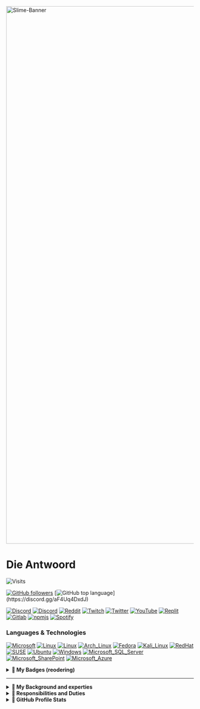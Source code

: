 
<image src="./assets/image00.png" alt=Slime-Banner width=1440/>

# Die Antwoord

![Visits](https://komarev.com/ghpvc?username=Die-Antwoord)

[![GitHub followers](https://img.shields.io/github/followers/Die-Antwoord-000?&logo=GitHub)](https://github.com/Die-Antwoord)
[![GitHub top language](https://img.shields.io/github/languages/top/qwertyquerty/pypresence.svg?)](https://discord.gg/aF4Uq4DxdJ)

[![Discord](https://img.shields.io/badge/-Discord-000?&logo=Discord)](https://discord.gg/aF4Uq4DxdJ)
[![Discord](https://img.shields.io/badge/-Dangercord-000?&logo=Discord)](https://dangercord.com)
[![Reddit](https://img.shields.io/badge/-Reddit-000?&logo=Reddit)](https://www.reddit.com/user/die_antwoord_za)
[![Twitch](https://img.shields.io/badge/-Twitch-000?&logo=Twitch)](https://www.twitch.tv/die_antwoord_wkj)
[![Twitter](https://img.shields.io/badge/-Twitter-000?&logo=Twitter)](https://twitter.com/dieantwoordza)
[![YouTube](https://img.shields.io/badge/-YouTube-000?&logo=YouTube)](https://www.youtube.com/channel/UCnl7cWx6PVdIelry9YBFxXA)
[![Replit](https://img.shields.io/badge/-Replit-000?&logo=Replit)](https://replit.com/@Die-Antwoord)
[![Gitlab](https://img.shields.io/badge/-Gitlab-000?&logo=Gitlab)](https://gitlab.com/die-antwoord)
[![npmjs](https://img.shields.io/badge/-npmjs-000?&logo=npm)](https://www.npmjs.com/~dieantwoord)
[![Spotify](https://img.shields.io/badge/-Spotify-000?&logo=Spotify)](https://open.spotify.com/user/zsb4oem3sdzl6k8bfara026pz?si=ce432f1572a34610)

### Languages & Technologies

[![Microsoft](https://img.shields.io/badge/-Microsoft-000?&logo=Microsoft)]()
[![Linux](https://img.shields.io/badge/-Linux-000?&logo=Linux)]()
[![Linux](https://img.shields.io/badge/-Linux-000?&logo=linux)]()
[![Arch_Linux](https://img.shields.io/badge/-Arch_Linux-000?&logo=arch-linux)]()
[![Fedora](https://img.shields.io/badge/-Fedora-000?&logo=fedora)]()
[![Kali_Linux](https://img.shields.io/badge/-Kali_Linux-000?&logo=kali-linux)]()
[![RedHat](https://img.shields.io/badge/-Red%20Hat-000?&logo=redhat)]()
[![SUSE](https://img.shields.io/badge/-SUSE-000?&logo=SUSE)]()
[![Ubuntu](https://img.shields.io/badge/-Ubuntu-000?&logo=ubuntu)]()
[![Windows](https://img.shields.io/badge/-Windows-000?&logo=windows)]()
[![Microsoft_SQL_Server](https://img.shields.io/badge/-Microsoft_SQL_Server-000?&logo=microsoft-sql-server)]()
[![Microsoft_SharePoint](https://img.shields.io/badge/-Microsoft_SharePoint-000?&logo=microsoft-sharepoint)]()
[![Microsoft_Azure](https://img.shields.io/badge/-microsoft%20azure-000?&logo=microsoft-azure)]()

<details>
 <summary><b>💠 My Badges (reodering)</b></summary>

[![Ask-me-anything](https://img.shields.io/badge/Ask%20me-anything-1abc9c.svg)]()

[![GitHub](https://img.shields.io/github/followers/Die-Antwoord.svg?style=social&label=Follow&maxAge=2592000)]()
[![Microsoft](https://img.shields.io/badge/-Microsoft-000?&logo=Microsoft)]()
[![LeetCode](https://img.shields.io/badge/-LeetCode-000?&logo=LeetCode&logoColor=black)]()
[![Google_chrome](https://img.shields.io/badge/Google_chrome-000?&logo=Google-chrome&logoColor=white)]()
[![powershell](https://img.shields.io/badge/powershell-000?&logo=powershell&logoColor=white)]()
[![Replit](https://img.shields.io/badge/replit-000?&logo=replit&logoColor=white)]()
[![Gimp](https://img.shields.io/badge/gimp-000?&logo=gimp&logoColor=white)]()
[![Spotify](https://img.shields.io/badge/Spotify-000?&&logo=spotify&logoColor=white)]()
[![SoundCloud](https://img.shields.io/badge/SoundCloud-000?&logo=soundcloud&logoColor=white)]()
[![Steam](https://img.shields.io/badge/Steam-000?&logo=steam&logoColor=white)]()
[![Battle.net](https://img.shields.io/badge/Battle.net-000?&logo=battle.net&logoColor=148EFF)]()
[![Python](https://img.shields.io/badge/Python-000?&logo=python&logoColor=white)]()
[![HTML5](https://img.shields.io/badge/HTML5-000?&logo=html5&logoColor=white)]()
[![CSS3](https://img.shields.io/badge/CSS3-000?&logo=css3&logoColor=white)]()
[![TypeScript](https://img.shields.io/badge/TypeScript-000?&logo=typescript&logoColor=white)]()
[![JavaScript](https://img.shields.io/badge/JavaScript-000?&logo=javascript&logoColor=F7DF1E)]()
[![Python](https://img.shields.io/badge/Python-000?&logo=python&logoColor=white)]()
[![HTML](https://img.shields.io/badge/HTML-000?&logo=html5&logoColor=white)]()
[![CSS](https://img.shields.io/badge/CSS-000?&&logo=css3&logoColor=white)]()
[![Twitch](https://img.shields.io/badge/Twitch-000?&logo=twitch&logoColor=white)]()
[![YouTube](https://img.shields.io/badge/YouTube-000?&logo=youtube&logoColor=white)]()

[![Medium](https://img.shields.io/badge/Medium-000?&logo=medium&logoColor=white)]()
[![RSS](https://img.shields.io/badge/RSS-000?&logo=rss&logoColor=white)]()
[![Wordpress](https://img.shields.io/badge/Wordpress-000?&logo=wordpress&logoColor=white)]()
[![Joomla](https://img.shields.io/badge/Joomla-5091CD-000?&logo=joomla&logoColor=white)]()

[![PayPal](https://img.shields.io/badge/PayPal-00457C-000?&logo=paypal&logoColor=white)]()

[![Vercel](https://img.shields.io/badge/Vercel-000000-000?&logo=vercel&logoColor=white)]()
[![MongoDB](https://img.shields.io/badge/MongoDB-4EA94B-000?&logo=mongodb&logoColor=white)]()
[![MySQL](https://img.shields.io/badge/MySQL-005C84-000?&logo=mysql&logoColor=white)]()
[![SQLite](https://img.shields.io/badge/SQLite-07405E-000?&logo=sqlite&logoColor=white)]()
[![Linux](https://img.shields.io/badge/Linux-FCC624-000?&logo=linux&logoColor=black)]()
[![Arch_Linux](https://img.shields.io/badge/Arch_Linux-1793D1-000?&logo=arch-linux&logoColor=white)]()
[![Fedora](https://img.shields.io/badge/Fedora-294172-000?&logo=fedora&logoColor=white)]()
[![Kali_Linux](https://img.shields.io/badge/Kali_Linux-557C94-000?&logo=kali-linux&logoColor=white)]()
[![RedHat](https://img.shields.io/badge/Red%20Hat-EE0000-000?&logo=redhat&logoColor=white)]()
[![SUSE](https://img.shields.io/badge/SUSE-0C322C-000?&logo=SUSE&logoColor=white)]()
[![Ubuntu](https://img.shields.io/badge/Ubuntu-E95420-000?&logo=ubuntu&logoColor=white)]()
[![Windows](https://img.shields.io/badge/Windows-0078D6-000?&logo=windows&logoColor=white)]()
[![Microsoft_SQL_Server](https://img.shields.io/badge/Microsoft_SQL_Server-CC2927-000?&logo=microsoft-sql-server&logoColor=white)]()
[![Microsoft_SharePoint](https://img.shields.io/badge/Microsoft_SharePoint-0078D4-000?&logo=microsoft-sharepoint&logoColor=white)]()
[![Microsoft_Azure](https://img.shields.io/badge/microsoft%20azure-0089D6-000?&logo=microsoft-azure&logoColor=white)]()
[![Visual_Studio](https://img.shields.io/badge/Visual_Studio-5C2D91-000?&logo=visual%20studio&logoColor=white)]()
[![Sublime_Text](https://img.shields.io/badge/sublime_text-000.svg?&&logo=sublime-text&logoColor=important)]()
[![Google_Cloud](https://img.shields.io/badge/Google_Cloud-000?&logo=google-cloud&logoColor=white)]()

[![TikTok](https://img.shields.io/badge/TikTok-000?&logo=tiktok&logoColor=white)]()
[![Twitter](https://img.shields.io/badge/Twitter-000?&logo=twitter&logoColor=white)]()
[![Stack_Overflow](https://img.shields.io/badge/Stack_Overflow-000?&logo=stack-overflow&logoColor=white)]()
[![Reddit](https://img.shields.io/badge/Reddit-000?&logo=reddit&logoColor=white)]()
[![LinkedIn](https://img.shields.io/badge/LinkedIn-000?&logo=linkedin&logoColor=white)]()
[![GitLab](https://img.shields.io/badge/GitLab-330F63-000?&logo=gitlab&logoColor=white)]()
[![GitHub](https://img.shields.io/badge/GitHub-100000-000?&logo=github&logoColor=white)]()
[![Codepen](https://img.shields.io/badge/Codepen-000000-000?&logo=codepen&logoColor=white)]()
[![Bitbucket](https://img.shields.io/badge/Bitbucket-0747a6-000?&logo=bitbucket&logoColor=white)]()

</details>

------------------------------

<details>
 <summary><b>💠 My Background and experties</b></summary>

 🔭 Qualification and Achievements 🔭
------------------------------
 
```css
⦁ +A 220-601 (Hardware and Software) Exam No 220-601 
⦁ +A 220-602 (IT Technician) Exam No 220-602 
⦁ +N (Networking) 
⦁ MCSE:70-270 (Installing, Configuring, and Administering Microsoft Windows XP Professional) 
⦁ MCSE:70-293 (Planning and Maintaining a Windows Server 2003 Network Infrastructure) 
⦁ MCSE:70-236 (Microsoft Exchange Server 2007 Configuration) 
⦁ MCSE:70-294 (Windows Server 2003 Active Directory Planning Implementation and Maintenance) 
⦁ MCSE:70-290 (Windows Server 2003 Environment Management and Maintenance ) 
⦁ MCSE:70-291 (Windows Server 2003 Network Infrastructure Implementation Management and Maintenance) 
⦁ MCSE:70-297 (Windows Server 2003 Directory Service Design) 
⦁ MCSE:70-294 (Windows Server 2003 Active Directory Planning Implementation and Maintenance) 
⦁ MCSE:70-236 (Microsoft Exchange Server 2007 Configuration) 
⦁ MCSE:70-228 (SQL Server 2000 Administration) 
⦁ CCNA 
⦁ Linux Server (Ubuntu, Kali) ⦁ ICDL, ITIL
```
</details>

<details>
 <summary><b>💠 Responsibilities and Duties</b></summary>

 🔭 Implementation, Configuration Managing and Maintaining Infrastructures 🔭
------------------------------
 
```css
⦁ SQL Server Databases 
⦁ Active Directory Domain Server Infrastructure 
⦁ Microsoft Exchange Server 
⦁ Microsoft SQL 
⦁ Virtualized Server (VMware, HyperV) 
⦁ Microsoft HyperV Cluster Server 
⦁ Windows Update Server 
⦁ Windows Desktop Application (Deplotment, Backups) 
⦁ Antivirus Systems ( Trend Micro, Bit defender, Kaspersky ) 
⦁ Network LAN and WAN services ⦁ Firewalls, DMZ, Routing and QOS 
⦁ DNS, IIS and 3de party hosted services 
⦁ Web Proxy Systems and Server (ISA, Free Proxy etc.) 
⦁ Backups tapes, drives and online storage 
⦁ 3de party apps (Coltech, VIP, Pastel, AutoCAD, Qcad, Photoshop, Smartboards)
```
</details>

<details>
 <summary><b>💠 GitHub Profile Stats</b></summary>

------------------------------
 
[![GitHub Stats](https://github-readme-stats-die-antwoord.vercel.app/api?username=Die-Antwoord&show_icons=true&theme=transparent&border_radius=12)](https://discord.gg/aF4Uq4DxdJ)

[![GitHub Streak](https://github-readme-streak-stats.herokuapp.com?user=Die-Antwoord&theme=windows-dark&border_radius=12&date_format=j%20M%5B%20Y%5D&background=DD272700&border=DDDAD7&stroke=DDDDDD&sideNums=025CDA&sideLabels=417E87&currStreakLabel=417E87&dates=025CDA&ring=025CDA&fire=DD2727&currStreakNum=025CDA)](https://discord.gg/aF4Uq4DxdJ)

[![Top Langs](https://github-readme-stats-die-antwoord.vercel.app/api/top-langs/?username=Die-Antwoord&theme=transparent&layout=compact&card_width=445&border_radius=12)](https://discord.gg/aF4Uq4DxdJ)

------------------------------
 
[![Discord Presence](https://lanyard.cnrad.dev/api/224320540402253824?theme=dark&bg=06142e&animated=true&hideDiscrim=true&borderRadius=25px&idleMessage=||There%20can%20only%20be%20one||)](https://discord.com/users/224320540402253824)

</details>
 
<!--
[![MyAnimeList](https://cdn.myanimelist.net/signature/dieantwoord.png)](https://myanimelist.net/animelist/dieantwoord&sclick=1)
-->
